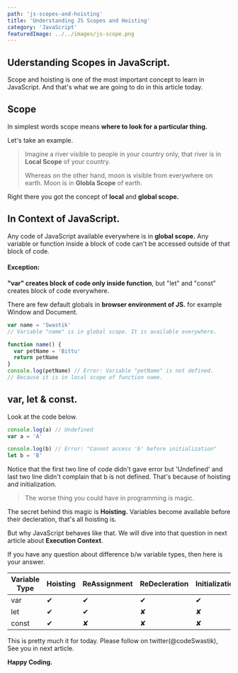 ```yaml
---
path: 'js-scopes-and-hoisting'
title: 'Understanding JS Scopes and Hoisting'
category: 'JavaScript'
featuredImage: ../../images/js-scope.png
---
```


## Uderstanding Scopes in JavaScript.

Scope and hoisting is one of the most important concept to learn in JavaScript. And that's what we are going to do in this article today.

## Scope

In simplest words scope means **where to look for a particular thing.**

Let's take an example.

> Imagine a river visible to people in your country only, that river is in **Local Scope** of your country.
>
> Whereas on the other hand, moon is visible from everywhere on earth. Moon is in **Globla Scope** of earth.

Right there you got the concept of **local** and **global scope.**

## In Context of JavaScript.

Any code of JavaScript available everywhere is in **global scope.** Any variable or function inside a block of code can't be accessed outside of that block of code.

#### Exception:

**"var" creates block of code only inside function**, but "let" and "const" creates block of code everywhere.

There are few default globals in **browser environment of JS.** for example Window and Document.

```js
var name = 'Swastik'
// Variable "name" is in global scope. It is available everywhere.

function name() {
  var petName = 'Bittu'
  return petName
}
console.log(petName) // Error: Variable "petName" is not defined.
// Because it is in local scope of function name.
```

## var, let & const.

Look at the code below.

```js
console.log(a) // Undefined
var a = 'A'

console.log(b) // Error: "Cannot access 'b' before initialization"
let b = 'B'
```

Notice that the first two line of code didn't gave error but 'Undefined' and last two line didn't complain that b is not defined. That's because of hoisting and initialization.

> The worse thing you could have in programming is magic.

The secret behind this magic is **Hoisting.** Variables become available before their decleration, that's all hoisting is.

But why JavaScript behaves like that. We will dive into that question in next article about **Execution Context**.

If you have any question about difference b/w variable types, then here is your answer.

| Variable Type | Hoisting | ReAssignment | ReDecleration | Initialization |
| ------------- | -------- | ------------ | ------------- | -------------- |
| var           | ✔        | ✔            | ✔             | ✔              |
| let           | ✔        | ✔            | ✘             | ✘              |
| const         | ✔        | ✘            | ✘             | ✘              |

This is pretty much it for today. Please follow on twitter(@codeSwastik), See you in next article.

**Happy Coding.**
